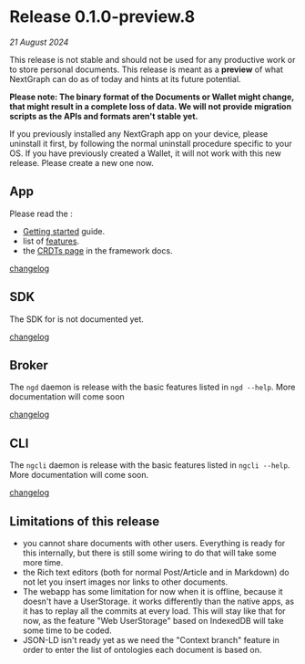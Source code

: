 # Release 0.1.0-preview.8

_21 August 2024_

This release is not stable and should not be used for any productive work or to store personal documents. This release is meant as a **preview** of what NextGraph can do as of today and hints at its future potential.

**Please note: The binary format of the Documents or Wallet might change, that might result in a complete loss of data. We will not provide migration scripts as the APIs and formats aren't stable yet.**

If you previously installed any NextGraph app on your device, please uninstall it first, by following the normal uninstall procedure specific to your OS. If you have previously created a Wallet, it will not work with this new release. Please create a new one now.

## App

Please read the :

-   [Getting started](https://docs.nextgraph.org/en/getting-started) guide.
-   list of [features](https://docs.nextgraph.org/en/features).
-   the [CRDTs page](https://docs.nextgraph.org/en/framework/crdts) in the framework docs.

[changelog](CHANGELOG.md#app-0-1-0-preview-8-2024-08-21)

## SDK

The SDK for is not documented yet.

[changelog](CHANGELOG.md#sdk-0-1-0-preview-6-2024-08-15)

## Broker

The `ngd` daemon is release with the basic features listed in `ngd --help`. More documentation will come soon

[changelog](CHANGELOG.md#broker-0-1-0-preview-8-2024-08-21)

## CLI

The `ngcli` daemon is release with the basic features listed in `ngcli --help`. More documentation will come soon.

[changelog](CHANGELOG.md#cli-0-1-0-preview-8-2024-08-21)

## Limitations of this release

-   you cannot share documents with other users. Everything is ready for this internally, but there is still some wiring to do that will take some more time.
-   the Rich text editors (both for normal Post/Article and in Markdown) do not let you insert images nor links to other documents.
-   The webapp has some limitation for now when it is offline, because it doesn't have a UserStorage. it works differently than the native apps, as it has to replay all the commits at every load. This will stay like that for now, as the feature "Web UserStorage" based on IndexedDB will take some time to be coded.
-   JSON-LD isn't ready yet as we need the "Context branch" feature in order to enter the list of ontologies each document is based on.
